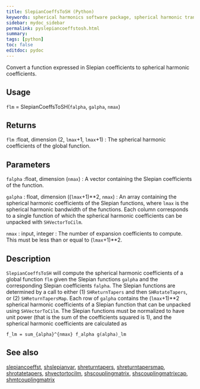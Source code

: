 ```yaml
---
title: SlepianCoeffsToSH (Python)
keywords: spherical harmonics software package, spherical harmonic transform, legendre functions, multitaper spectral analysis, fortran, Python, gravity, magnetic field
sidebar: mydoc_sidebar
permalink: pyslepiancoeffstosh.html
summary:
tags: [python]
toc: false
editdoc: pydoc
---
```


Convert a function expressed in Slepian coefficients to spherical harmonic coefficients.

## Usage

`flm` = SlepianCoeffsToSH(`falpha`, `galpha`, `nmax`)

## Returns

`flm` :float, dimension (2, `lmax`+1, `lmax`+1)
:   The spherical harmonic coefficients of the global function.

## Parameters

`falpha` :float, dimension (`nmax`)
:   A vector containing the Slepian coefficients of the function.

`galpha` : float, dimension ((`lmax`+1)\*\*2, `nmax`)
:   An array containing the spherical harmonic coefficients of the Slepian functions, where `lmax` is the spherical harmonic bandwidth of the functions. Each column corresponds to a single function of which the spherical harmonic coefficients can be unpacked with `SHVectorToCilm`.

`nmax` : input, integer
:   The number of expansion coefficients to compute. This must be less than or equal to (`lmax`+1)\*\*2.

## Description

`SlepianCoeffsToSH` will compute the spherical harmonic coefficients of a global function `flm` given the Slepian functions `galpha` and the corresponding Slepian coefficients `falpha`. The Slepian functions are determined by a call to either (1) `SHReturnTapers` and then `SHRotateTapers`, or (2) `SHReturnTapersMap`. Each row of `galpha` contains the (`lmax`+1)\*\*2 spherical harmonic coefficients of a Slepian function that can be unpacked using `SHVectorToCilm`. The Slepian functions must be normalized to have unit power (that is the sum of the coefficients squared is 1), and the spherical harmonic coefficients are calculated as

`f_lm = sum_{alpha}^{nmax} f_alpha g(alpha)_lm`  

## See also

[slepiancoeffst](pyslepiancoeffs.html), [shslepianvar](pyshslepianvar.html), [shreturntapers](pyshreturntapers.html), [shreturntapersmap](pyshreturntapersmap.html), [shrotatetapers](pyshrotatetapers.html), [shvectortocilm](pyshvectortocilm.html), [shscouplingmatrix](pyshscouplingmatrix.html), [shscouplingmatrixcap](pyshscouplingmatrixcap.html), [shmtcouplingmatrix](pyshmtcouplingmatrix.html)
